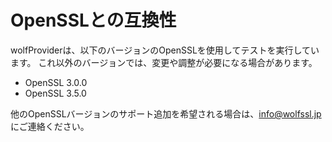 # OpenSSLとの互換性

wolfProviderは、以下のバージョンのOpenSSLを使用してテストを実行しています。
これ以外のバージョンでは、変更や調整が必要になる場合があります。

- OpenSSL 3.0.0
- OpenSSL 3.5.0

他のOpenSSLバージョンのサポート追加を希望される場合は、[info@wolfssl.jp](mailto:info@wolfssl.jp) にご連絡ください。
